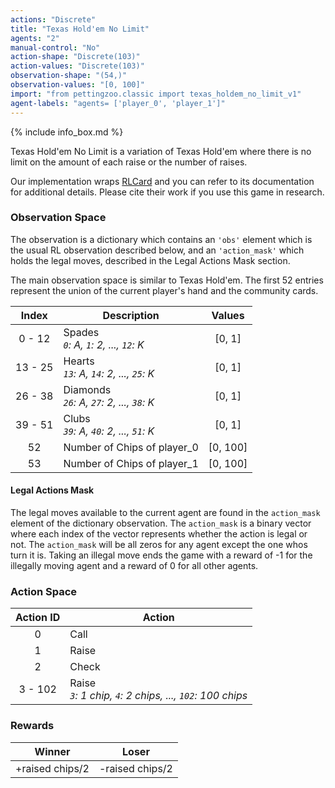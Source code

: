 ```yaml
---
actions: "Discrete"
title: "Texas Hold'em No Limit"
agents: "2"
manual-control: "No"
action-shape: "Discrete(103)"
action-values: "Discrete(103)"
observation-shape: "(54,)"
observation-values: "[0, 100]"
import: "from pettingzoo.classic import texas_holdem_no_limit_v1"
agent-labels: "agents= ['player_0', 'player_1']"
---
```


{% include info_box.md %}



Texas Hold'em No Limit is a variation of Texas Hold'em where there is no limit on the amount of each raise or the number of raises.

Our implementation wraps [RLCard](http://rlcard.org/games.html#no-limit-texas-hold-em) and you can refer to its documentation for additional details. Please cite their work if you use this game in research.

### Observation Space

The observation is a dictionary which contains an `'obs'` element which is the usual RL observation described below, and an  `'action_mask'` which holds the legal moves, described in the Legal Actions Mask section.

The main observation space is similar to Texas Hold'em. The first 52 entries represent the union of the current player's hand and the community cards.

|  Index  | Description                                  |  Values  |
|:-------:|----------------------------------------------|:--------:|
|  0 - 12 | Spades<br>_`0`: A, `1`: 2, ..., `12`: K_     |  [0, 1]  |
| 13 - 25 | Hearts<br>_`13`: A, `14`: 2, ..., `25`: K_   |  [0, 1]  |
| 26 - 38 | Diamonds<br>_`26`: A, `27`: 2, ..., `38`: K_ |  [0, 1]  |
| 39 - 51 | Clubs<br>_`39`: A, `40`: 2, ..., `51`: K_    |  [0, 1]  |
|    52   | Number of Chips of player_0                  | [0, 100] |
|    53   | Number of Chips of player_1                  | [0, 100] |

#### Legal Actions Mask

The legal moves available to the current agent are found in the `action_mask` element of the dictionary observation. The `action_mask` is a binary vector where each index of the vector represents whether the action is legal or not. The `action_mask` will be all zeros for any agent except the one whos turn it is. Taking an illegal move ends the game with a reward of -1 for the illegally moving agent and a reward of 0 for all other agents.

### Action Space

| Action ID | Action                                                      |
|:---------:|-------------------------------------------------------------|
|     0     | Call                                                        |
|     1     | Raise                                                       |
|     2     | Check                                                       |
|  3 - 102  | Raise<br>_`3`: 1 chip, `4`: 2 chips, ..., `102`: 100 chips_ |

### Rewards

| Winner          | Loser           |
| :-------------: | :-------------: |
| +raised chips/2 | -raised chips/2 |
